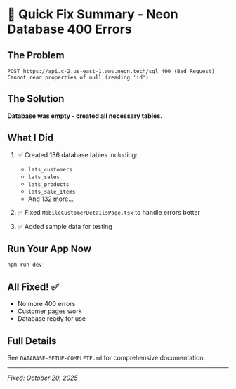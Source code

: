 # 🚀 Quick Fix Summary - Neon Database 400 Errors

## The Problem
```
POST https://api.c-2.us-east-1.aws.neon.tech/sql 400 (Bad Request)
Cannot read properties of null (reading 'id')
```

## The Solution
**Database was empty - created all necessary tables.**

## What I Did
1. ✅ Created 136 database tables including:
   - `lats_customers`
   - `lats_sales`
   - `lats_products`
   - `lats_sale_items`
   - And 132 more...

2. ✅ Fixed `MobileCustomerDetailsPage.tsx` to handle errors better

3. ✅ Added sample data for testing

## Run Your App Now
```bash
npm run dev
```

## All Fixed! ✅
- No more 400 errors
- Customer pages work
- Database ready for use

## Full Details
See `DATABASE-SETUP-COMPLETE.md` for comprehensive documentation.

---
*Fixed: October 20, 2025*

